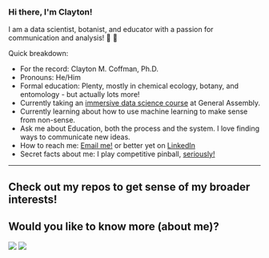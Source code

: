 ### Hi there, I'm Clayton!  

I am a data scientist, botanist, and educator with a passion for communication and analysis! :microscope: :telescope:

Quick breakdown:
* For the record: Clayton M. Coffman, Ph.D.
* Pronouns: He/Him
* Formal education: Plenty, mostly in chemical ecology, botany, and entomology - but actually lots more!
* Currently taking an [immersive data science course](https://generalassemb.ly/education/data-science-immersive)  at General Assembly.
* Currently learning about how to use machine learning to make sense from non-sense.
* Ask me about Education, both the process and the system. I love finding ways to communicate new ideas.
* How to reach me: [Email me!](mailto:clayton.coffman@pm.me?subject=[GitHub]) or better yet on [LinkedIn](https://www.linkedin.com/in/claytonmcoffman/)
* Secret facts about me: I play competitive pinball, [seriously!](https://www.ifpapinball.com/player.php?p=83361)
---
Check out my repos to get sense of my broader interests!
---
## Would you like to know more (about me)?
[![](https://img.shields.io/badge/Spotify-1ED760?style=for-the-badge&logo=spotify&logoColor=white)](https://open.spotify.com/user/129797269?si=1bccd9657b004103)
[![](https://img.shields.io/badge/linkedin-%230077B5.svg?style=for-the-badge&logo=linkedin)](https://www.linkedin.com/in/claytonmcoffman/)
